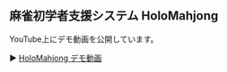 ## 麻雀初学者支援システム HoloMahjong

YouTube上にデモ動画を公開しています。

▶️ [HoloMahjong デモ動画](https://youtu.be/Rpbuyl1Ba7Y)
